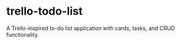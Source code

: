 # trello-todo-list
A Trello-inspired to-do list application with cards, tasks, and CRUD functionality.
